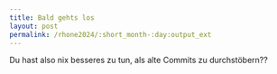 ```yaml
---
title: Bald gehts los
layout: post
permalink: /rhone2024/:short_month-:day:output_ext
---
```

Du hast also nix besseres zu tun, als alte Commits zu durchstöbern??
